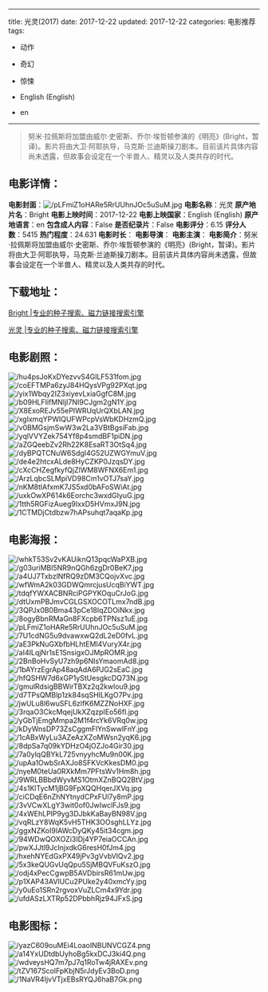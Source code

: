 
---
title: 光灵(2017)
date: 2017-12-22
updated: 2017-12-22
categories: 电影推荐
tags:
- 动作
- 奇幻
- 惊悚

- English (English)
- en
---


> 努米·拉佩斯将加盟由威尔·史密斯、乔尔·埃哲顿参演的《明亮》(Bright，暂译)。影片将由大卫·阿耶执导，马克斯·兰迪斯操刀剧本。目前该片具体内容尚未透露，但故事会设定在一个半兽人、精灵以及人类共存的时代。

## **电影详情**：

**电影封面**：<img src="https://image.tmdb.org/t/p/w200/pLFmiZ1oHARe5RrUUhnJOc5uSuM.jpg" alt="/pLFmiZ1oHARe5RrUUhnJOc5uSuM.jpg" title="/pLFmiZ1oHARe5RrUUhnJOc5uSuM.jpg">
**电影名称**：光灵
**原产地片名**：Bright
**电影上映时间**：2017-12-22
**电影上映国家**：English (English)
**原产地语言**：en
**包含成人内容**：False
**是否纪录片**：False
**电影评分**：6.15
**评分人数**：5415
**热门程度**：24.631
**电影时长**：
**电影导演**：
**电影主演**：
**电影简介**：努米·拉佩斯将加盟由威尔·史密斯、乔尔·埃哲顿参演的《明亮》(Bright，暂译)。影片将由大卫·阿耶执导，马克斯·兰迪斯操刀剧本。目前该片具体内容尚未透露，但故事会设定在一个半兽人、精灵以及人类共存的时代。

## **下载地址**：
[Bright |专业的种子搜索、磁力链接搜索引擎](https://movie.amd794.com:2083/?search=Bright&ordering=&mode=match_phrase&page_size=10&page=1)

[光灵 |专业的种子搜索、磁力链接搜索引擎](https://movie.amd794.com:2083/?search=%E5%85%89%E7%81%B5&ordering=&mode=match_phrase&page_size=10&page=1)
 

## **电影剧照**：
<img src="https://image.tmdb.org/t/p/original/hu4psJoKxDYezvvS4GlLF531fom.jpg" alt="/hu4psJoKxDYezvvS4GlLF531fom.jpg" title="/hu4psJoKxDYezvvS4GlLF531fom.jpg"><img src="https://image.tmdb.org/t/p/original/coEFTMPa6zyJ84HQysVPg92PXqt.jpg" alt="/coEFTMPa6zyJ84HQysVPg92PXqt.jpg" title="/coEFTMPa6zyJ84HQysVPg92PXqt.jpg"><img src="https://image.tmdb.org/t/p/original/yix1Wbqy2IZ3xiyevLxiaGgfC8M.jpg" alt="/yix1Wbqy2IZ3xiyevLxiaGgfC8M.jpg" title="/yix1Wbqy2IZ3xiyevLxiaGgfC8M.jpg"><img src="https://image.tmdb.org/t/p/original/b09HLFIifMNljI7NI9CJgm2gN1Y.jpg" alt="/b09HLFIifMNljI7NI9CJgm2gN1Y.jpg" title="/b09HLFIifMNljI7NI9CJgm2gN1Y.jpg"><img src="https://image.tmdb.org/t/p/original/X8ExoREJv55ePIWRUqUrQXbLAN.jpg" alt="/X8ExoREJv55ePIWRUqUrQXbLAN.jpg" title="/X8ExoREJv55ePIWRUqUrQXbLAN.jpg"><img src="https://image.tmdb.org/t/p/original/xgIxmqYPWIQUFWPcpVsWbKDHzmQ.jpg" alt="/xgIxmqYPWIQUFWPcpVsWbKDHzmQ.jpg" title="/xgIxmqYPWIQUFWPcpVsWbKDHzmQ.jpg"><img src="https://image.tmdb.org/t/p/original/v0BMGsjmSwW3w2La3VBtBgsiFab.jpg" alt="/v0BMGsjmSwW3w2La3VBtBgsiFab.jpg" title="/v0BMGsjmSwW3w2La3VBtBgsiFab.jpg"><img src="https://image.tmdb.org/t/p/original/yqlVVYZek754Yf8p4smdBF1piDN.jpg" alt="/yqlVVYZek754Yf8p4smdBF1piDN.jpg" title="/yqlVVYZek754Yf8p4smdBF1piDN.jpg"><img src="https://image.tmdb.org/t/p/original/aZGQeebZv2Rh22K8EsaRT3OtSq4.jpg" alt="/aZGQeebZv2Rh22K8EsaRT3OtSq4.jpg" title="/aZGQeebZv2Rh22K8EsaRT3OtSq4.jpg"><img src="https://image.tmdb.org/t/p/original/dyBPQTCNuW6SdgI4G52UZWGYmuV.jpg" alt="/dyBPQTCNuW6SdgI4G52UZWGYmuV.jpg" title="/dyBPQTCNuW6SdgI4G52UZWGYmuV.jpg"><img src="https://image.tmdb.org/t/p/original/de4e2htcxALde8HyCZKP0JzqsDY.jpg" alt="/de4e2htcxALde8HyCZKP0JzqsDY.jpg" title="/de4e2htcxALde8HyCZKP0JzqsDY.jpg"><img src="https://image.tmdb.org/t/p/original/cXcCHZegfkyfQjZlWM8WFNX6Em1.jpg" alt="/cXcCHZegfkyfQjZlWM8WFNX6Em1.jpg" title="/cXcCHZegfkyfQjZlWM8WFNX6Em1.jpg"><img src="https://image.tmdb.org/t/p/original/ArzLqbcSLMpiVD98Cm1vOTJ7saY.jpg" alt="/ArzLqbcSLMpiVD98Cm1vOTJ7saY.jpg" title="/ArzLqbcSLMpiVD98Cm1vOTJ7saY.jpg"><img src="https://image.tmdb.org/t/p/original/nKM8tlAfxmK7JS5xd0bAFoSWiAt.jpg" alt="/nKM8tlAfxmK7JS5xd0bAFoSWiAt.jpg" title="/nKM8tlAfxmK7JS5xd0bAFoSWiAt.jpg"><img src="https://image.tmdb.org/t/p/original/uxkOwXP614k6Eorchc3wxdGIyuG.jpg" alt="/uxkOwXP614k6Eorchc3wxdGIyuG.jpg" title="/uxkOwXP614k6Eorchc3wxdGIyuG.jpg"><img src="https://image.tmdb.org/t/p/original/1tth5RGFizAueg9IxxD5HVmxJ9N.jpg" alt="/1tth5RGFizAueg9IxxD5HVmxJ9N.jpg" title="/1tth5RGFizAueg9IxxD5HVmxJ9N.jpg"><img src="https://image.tmdb.org/t/p/original/1CTMDjCtdbzw7hAPsuhqt7aqaKp.jpg" alt="/1CTMDjCtdbzw7hAPsuhqt7aqaKp.jpg" title="/1CTMDjCtdbzw7hAPsuhqt7aqaKp.jpg">

## **电影海报**：
<img src="https://image.tmdb.org/t/p/original/whkT53Sv2vKAUiknQ13pqcWaPXB.jpg" alt="/whkT53Sv2vKAUiknQ13pqcWaPXB.jpg" title="/whkT53Sv2vKAUiknQ13pqcWaPXB.jpg"><img src="https://image.tmdb.org/t/p/original/g03uriMBl5NR9nQGh6zgDr0BeK7.jpg" alt="/g03uriMBl5NR9nQGh6zgDr0BeK7.jpg" title="/g03uriMBl5NR9nQGh6zgDr0BeK7.jpg"><img src="https://image.tmdb.org/t/p/original/a4UJ7TxbzlNfRQ9zDM3CQojvXvc.jpg" alt="/a4UJ7TxbzlNfRQ9zDM3CQojvXvc.jpg" title="/a4UJ7TxbzlNfRQ9zDM3CQojvXvc.jpg"><img src="https://image.tmdb.org/t/p/original/wfWmA2k03GDWQmrcjusUcqBiYWT.jpg" alt="/wfWmA2k03GDWQmrcjusUcqBiYWT.jpg" title="/wfWmA2k03GDWQmrcjusUcqBiYWT.jpg"><img src="https://image.tmdb.org/t/p/original/tdqfYWXACBNRciPGPYKOquCrJoG.jpg" alt="/tdqfYWXACBNRciPGPYKOquCrJoG.jpg" title="/tdqfYWXACBNRciPGPYKOquCrJoG.jpg"><img src="https://image.tmdb.org/t/p/original/dtUxmPBJmvCGLGSXOCOTLmx7ndB.jpg" alt="/dtUxmPBJmvCGLGSXOCOTLmx7ndB.jpg" title="/dtUxmPBJmvCGLGSXOCOTLmx7ndB.jpg"><img src="https://image.tmdb.org/t/p/original/3QPJx0B0Bma43pCe18lqZDOiNkx.jpg" alt="/3QPJx0B0Bma43pCe18lqZDOiNkx.jpg" title="/3QPJx0B0Bma43pCe18lqZDOiNkx.jpg"><img src="https://image.tmdb.org/t/p/original/8ogyBbnRMaGn8FXcpb6TPNsz1uE.jpg" alt="/8ogyBbnRMaGn8FXcpb6TPNsz1uE.jpg" title="/8ogyBbnRMaGn8FXcpb6TPNsz1uE.jpg"><img src="https://image.tmdb.org/t/p/original/pLFmiZ1oHARe5RrUUhnJOc5uSuM.jpg" alt="/pLFmiZ1oHARe5RrUUhnJOc5uSuM.jpg" title="/pLFmiZ1oHARe5RrUUhnJOc5uSuM.jpg"><img src="https://image.tmdb.org/t/p/original/7U1cdNG5u9dvawxwQ2dL2eD0fvL.jpg" alt="/7U1cdNG5u9dvawxwQ2dL2eD0fvL.jpg" title="/7U1cdNG5u9dvawxwQ2dL2eD0fvL.jpg"><img src="https://image.tmdb.org/t/p/original/aE3PkNuGXbfbHLhtEMl4VuryX4r.jpg" alt="/aE3PkNuGXbfbHLhtEMl4VuryX4r.jpg" title="/aE3PkNuGXbfbHLhtEMl4VuryX4r.jpg"><img src="https://image.tmdb.org/t/p/original/aI4ILqjNr1sE1SnsigxOJMpROMR.jpg" alt="/aI4ILqjNr1sE1SnsigxOJMpROMR.jpg" title="/aI4ILqjNr1sE1SnsigxOJMpROMR.jpg"><img src="https://image.tmdb.org/t/p/original/2BnBoHvSyU7zh9p6NIsYmaomAd8.jpg" alt="/2BnBoHvSyU7zh9p6NIsYmaomAd8.jpg" title="/2BnBoHvSyU7zh9p6NIsYmaomAd8.jpg"><img src="https://image.tmdb.org/t/p/original/1bAYrzEgrAp48aqAdA6PJG2sEaC.jpg" alt="/1bAYrzEgrAp48aqAdA6PJG2sEaC.jpg" title="/1bAYrzEgrAp48aqAdA6PJG2sEaC.jpg"><img src="https://image.tmdb.org/t/p/original/hfQSHW7d6xGP1yStUesgkcDQ73N.jpg" alt="/hfQSHW7d6xGP1yStUesgkcDQ73N.jpg" title="/hfQSHW7d6xGP1yStUesgkcDQ73N.jpg"><img src="https://image.tmdb.org/t/p/original/gmulRdsigBBWirTBXz2q2kwlou9.jpg" alt="/gmulRdsigBBWirTBXz2q2kwlou9.jpg" title="/gmulRdsigBBWirTBXz2q2kwlou9.jpg"><img src="https://image.tmdb.org/t/p/original/d7TPsQMBlp1zk84sqSHILKgO7Pv.jpg" alt="/d7TPsQMBlp1zk84sqSHILKgO7Pv.jpg" title="/d7TPsQMBlp1zk84sqSHILKgO7Pv.jpg"><img src="https://image.tmdb.org/t/p/original/jwULu8l6wuSFL6zlfK6MZZNoHXF.jpg" alt="/jwULu8l6wuSFL6zlfK6MZZNoHXF.jpg" title="/jwULu8l6wuSFL6zlfK6MZZNoHXF.jpg"><img src="https://image.tmdb.org/t/p/original/3rqaO3CkcMqejUkXZqzpIEo56fl.jpg" alt="/3rqaO3CkcMqejUkXZqzpIEo56fl.jpg" title="/3rqaO3CkcMqejUkXZqzpIEo56fl.jpg"><img src="https://image.tmdb.org/t/p/original/yGbTjEmgMmpa2M1f4rcYk6VRq0w.jpg" alt="/yGbTjEmgMmpa2M1f4rcYk6VRq0w.jpg" title="/yGbTjEmgMmpa2M1f4rcYk6VRq0w.jpg"><img src="https://image.tmdb.org/t/p/original/kDyWnsDP73ZsCggmFlYnSwwlFnY.jpg" alt="/kDyWnsDP73ZsCggmFlYnSwwlFnY.jpg" title="/kDyWnsDP73ZsCggmFlYnSwwlFnY.jpg"><img src="https://image.tmdb.org/t/p/original/1cABxWyLu3AZeAzXZoMWsn2yqK6.jpg" alt="/1cABxWyLu3AZeAzXZoMWsn2yqK6.jpg" title="/1cABxWyLu3AZeAzXZoMWsn2yqK6.jpg"><img src="https://image.tmdb.org/t/p/original/8dpSa7q09kYDHzO4jOZJo4Gir30.jpg" alt="/8dpSa7q09kYDHzO4jOZJo4Gir30.jpg" title="/8dpSa7q09kYDHzO4jOZJo4Gir30.jpg"><img src="https://image.tmdb.org/t/p/original/7a0ylqQBYkL725vnyyhcMu9n00K.jpg" alt="/7a0ylqQBYkL725vnyyhcMu9n00K.jpg" title="/7a0ylqQBYkL725vnyyhcMu9n00K.jpg"><img src="https://image.tmdb.org/t/p/original/upAa1OwbSrAXJo8SFKVcKkesDM0.jpg" alt="/upAa1OwbSrAXJo8SFKVcKkesDM0.jpg" title="/upAa1OwbSrAXJo8SFKVcKkesDM0.jpg"><img src="https://image.tmdb.org/t/p/original/nyeM0teUa0RXkMm7PFtsWv1Hm8h.jpg" alt="/nyeM0teUa0RXkMm7PFtsWv1Hm8h.jpg" title="/nyeM0teUa0RXkMm7PFtsWv1Hm8h.jpg"><img src="https://image.tmdb.org/t/p/original/9WRLBBbdWyvMS1OtmXZnBQQ2BtV.jpg" alt="/9WRLBBbdWyvMS1OtmXZnBQQ2BtV.jpg" title="/9WRLBBbdWyvMS1OtmXZnBQQ2BtV.jpg"><img src="https://image.tmdb.org/t/p/original/4s1KlTycM1jBG9FpXQQHqerJXVq.jpg" alt="/4s1KlTycM1jBG9FpXQQHqerJXVq.jpg" title="/4s1KlTycM1jBG9FpXQQHqerJXVq.jpg"><img src="https://image.tmdb.org/t/p/original/ciCDqE6nZhNYtnydCPxFUl7y8mP.jpg" alt="/ciCDqE6nZhNYtnydCPxFUl7y8mP.jpg" title="/ciCDqE6nZhNYtnydCPxFUl7y8mP.jpg"><img src="https://image.tmdb.org/t/p/original/3vVCwXLgY3wit0of0JwIwclFJs9.jpg" alt="/3vVCwXLgY3wit0of0JwIwclFJs9.jpg" title="/3vVCwXLgY3wit0of0JwIwclFJs9.jpg"><img src="https://image.tmdb.org/t/p/original/4xWEhLPlP9yg3DJbkKaBayBN98V.jpg" alt="/4xWEhLPlP9yg3DJbkKaBayBN98V.jpg" title="/4xWEhLPlP9yg3DJbkKaBayBN98V.jpg"><img src="https://image.tmdb.org/t/p/original/vqRLzY8WqK5vH5THK3OOsghLLYz.jpg" alt="/vqRLzY8WqK5vH5THK3OOsghLLYz.jpg" title="/vqRLzY8WqK5vH5THK3OOsghLLYz.jpg"><img src="https://image.tmdb.org/t/p/original/ggxNZKoI9IAWcDyQKy45it34cgm.jpg" alt="/ggxNZKoI9IAWcDyQKy45it34cgm.jpg" title="/ggxNZKoI9IAWcDyQKy45it34cgm.jpg"><img src="https://image.tmdb.org/t/p/original/94WDwQOXOZi3IDj4YP7eiaOCCAn.jpg" alt="/94WDwQOXOZi3IDj4YP7eiaOCCAn.jpg" title="/94WDwQOXOZi3IDj4YP7eiaOCCAn.jpg"><img src="https://image.tmdb.org/t/p/original/pwXJJtl9JcInjxdkG6resH0fJm4.jpg" alt="/pwXJJtl9JcInjxdkG6resH0fJm4.jpg" title="/pwXJJtl9JcInjxdkG6resH0fJm4.jpg"><img src="https://image.tmdb.org/t/p/original/hxehNYEdGxPX49jPv3gVvbVlQv2.jpg" alt="/hxehNYEdGxPX49jPv3gVvbVlQv2.jpg" title="/hxehNYEdGxPX49jPv3gVvbVlQv2.jpg"><img src="https://image.tmdb.org/t/p/original/5x3keQUGvUqQpu5SjMBQVFuKszO.jpg" alt="/5x3keQUGvUqQpu5SjMBQVFuKszO.jpg" title="/5x3keQUGvUqQpu5SjMBQVFuKszO.jpg"><img src="https://image.tmdb.org/t/p/original/odj4xPecCgwpB5AVDbirsR61mUw.jpg" alt="/odj4xPecCgwpB5AVDbirsR61mUw.jpg" title="/odj4xPecCgwpB5AVDbirsR61mUw.jpg"><img src="https://image.tmdb.org/t/p/original/p1XAP43AVlUCu2PUke2y40xmcYy.jpg" alt="/p1XAP43AVlUCu2PUke2y40xmcYy.jpg" title="/p1XAP43AVlUCu2PUke2y40xmcYy.jpg"><img src="https://image.tmdb.org/t/p/original/y0uEo1SRn2rgvoxVuZLCm4x9Ydr.jpg" alt="/y0uEo1SRn2rgvoxVuZLCm4x9Ydr.jpg" title="/y0uEo1SRn2rgvoxVuZLCm4x9Ydr.jpg"><img src="https://image.tmdb.org/t/p/original/ufdASzLXTRp52DPbbhRjz94JFxS.jpg" alt="/ufdASzLXTRp52DPbbhRjz94JFxS.jpg" title="/ufdASzLXTRp52DPbbhRjz94JFxS.jpg">

## **电影图标**：
<img src="https://image.tmdb.org/t/p/original/yazC609ouMEi4LoaoINBUNVCGZ4.png" alt="/yazC609ouMEi4LoaoINBUNVCGZ4.png" title="/yazC609ouMEi4LoaoINBUNVCGZ4.png"><img src="https://image.tmdb.org/t/p/original/a14YxUDtdbUyhoBg5kxDCJ3ki4Q.png" alt="/a14YxUDtdbUyhoBg5kxDCJ3ki4Q.png" title="/a14YxUDtdbUyhoBg5kxDCJ3ki4Q.png"><img src="https://image.tmdb.org/t/p/original/wdveysHQ7m7pJ7q1RoTw4jRAXEv.png" alt="/wdveysHQ7m7pJ7q1RoTw4jRAXEv.png" title="/wdveysHQ7m7pJ7q1RoTw4jRAXEv.png"><img src="https://image.tmdb.org/t/p/original/tZV167ScolFpKbjN5rJdyEv3BoD.png" alt="/tZV167ScolFpKbjN5rJdyEv3BoD.png" title="/tZV167ScolFpKbjN5rJdyEv3BoD.png"><img src="https://image.tmdb.org/t/p/original/1NaVR4IjvVTjxEBsRYQJ6haB7Gk.png" alt="/1NaVR4IjvVTjxEBsRYQJ6haB7Gk.png" title="/1NaVR4IjvVTjxEBsRYQJ6haB7Gk.png">
